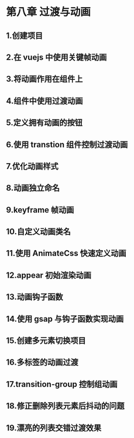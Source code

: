 # 第八章 过渡与动画

## 1.创建项目

## 2.在 vuejs 中使用关键帧动画

## 3.将动画作用在组件上

## 4.组件中使用过渡动画

## 5.定义拥有动画的按钮

## 6.使用 transtion 组件控制过渡动画

## 7.优化动画样式

## 8.动画独立命名

## 9.keyframe 帧动画

## 10.自定义动画类名

## 11.使用 AnimateCss 快速定义动画

## 12.appear 初始渲染动画

## 13.动画钩子函数

## 14.使用 gsap 与钩子函数实现动画

## 15.创建多元素切换项目

## 16.多标签的动画过渡

## 17.transition-group 控制组动画

## 18.修正删除列表元素后抖动的问题

## 19.漂亮的列表交错过渡效果
